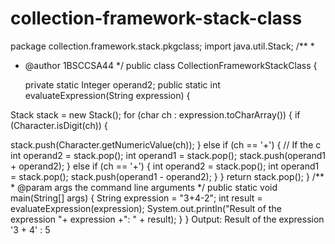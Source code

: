 # collection-framework-stack-class
package collection.framework.stack.pkgclass;
import java.util.Stack;
/**
 *
 * @author 1BSCCSA44
 */
public class CollectionFrameworkStackClass {

    private static Integer operand2;
public static int evaluateExpression(String expression) {

Stack<Integer> stack = new Stack();
for (char ch : expression.toCharArray()) {
if (Character.isDigit(ch)) {

stack.push(Character.getNumericValue(ch));
} else if (ch == '+') {
// If the c
int  operand2 = stack.pop();
int operand1 = stack.pop();
stack.push(operand1 + operand2);
} else if (ch == '+') {
int operand2 = stack.pop();
int operand1 = stack.pop();
stack.push(operand1 - operand2);
}
}
return stack.pop();
}
    /**
     * @param args the command line arguments
     */
    public static void main(String[] args) {
        String expression = "3+4-2";
        int result = evaluateExpression(expression);
System.out.println("Result of the expression  "+ expression +": " + result);
}
}
Output:
Result of the expression '3 + 4' : 5
